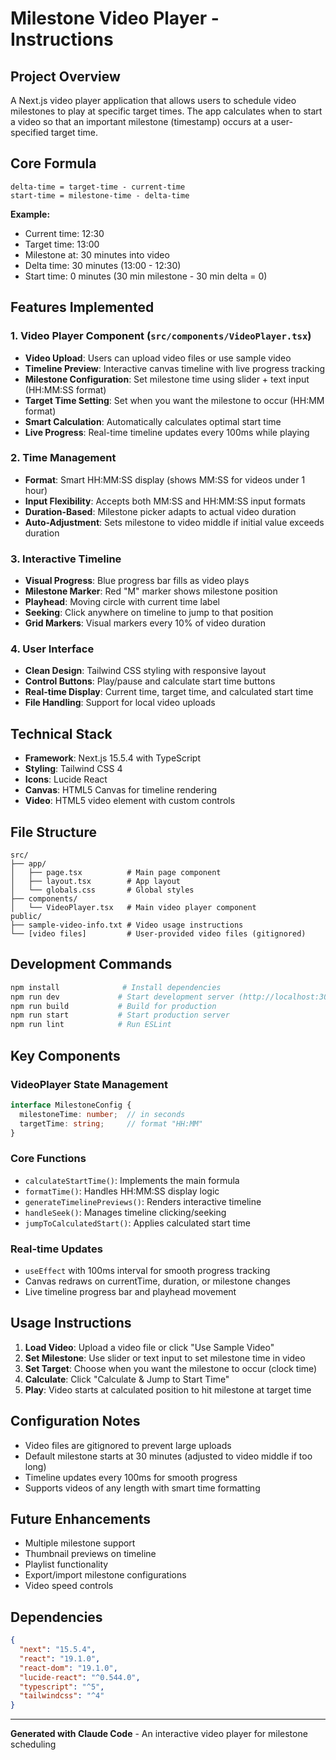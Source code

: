# Milestone Video Player - Instructions

## Project Overview
A Next.js video player application that allows users to schedule video milestones to play at specific target times. The app calculates when to start a video so that an important milestone (timestamp) occurs at a user-specified target time.

## Core Formula
```
delta-time = target-time - current-time
start-time = milestone-time - delta-time
```

**Example:**
- Current time: 12:30
- Target time: 13:00
- Milestone at: 30 minutes into video
- Delta time: 30 minutes (13:00 - 12:30)
- Start time: 0 minutes (30 min milestone - 30 min delta = 0)

## Features Implemented

### 1. Video Player Component (`src/components/VideoPlayer.tsx`)
- **Video Upload**: Users can upload video files or use sample video
- **Timeline Preview**: Interactive canvas timeline with live progress tracking
- **Milestone Configuration**: Set milestone time using slider + text input (HH:MM:SS format)
- **Target Time Setting**: Set when you want the milestone to occur (HH:MM format)
- **Smart Calculation**: Automatically calculates optimal start time
- **Live Progress**: Real-time timeline updates every 100ms while playing

### 2. Time Management
- **Format**: Smart HH:MM:SS display (shows MM:SS for videos under 1 hour)
- **Input Flexibility**: Accepts both MM:SS and HH:MM:SS input formats
- **Duration-Based**: Milestone picker adapts to actual video duration
- **Auto-Adjustment**: Sets milestone to video middle if initial value exceeds duration

### 3. Interactive Timeline
- **Visual Progress**: Blue progress bar fills as video plays
- **Milestone Marker**: Red "M" marker shows milestone position
- **Playhead**: Moving circle with current time label
- **Seeking**: Click anywhere on timeline to jump to that position
- **Grid Markers**: Visual markers every 10% of video duration

### 4. User Interface
- **Clean Design**: Tailwind CSS styling with responsive layout
- **Control Buttons**: Play/pause and calculate start time buttons
- **Real-time Display**: Current time, target time, and calculated start time
- **File Handling**: Support for local video uploads

## Technical Stack
- **Framework**: Next.js 15.5.4 with TypeScript
- **Styling**: Tailwind CSS 4
- **Icons**: Lucide React
- **Canvas**: HTML5 Canvas for timeline rendering
- **Video**: HTML5 video element with custom controls

## File Structure
```
src/
├── app/
│   ├── page.tsx          # Main page component
│   ├── layout.tsx        # App layout
│   └── globals.css       # Global styles
├── components/
│   └── VideoPlayer.tsx   # Main video player component
public/
├── sample-video-info.txt # Video usage instructions
└── [video files]         # User-provided video files (gitignored)
```

## Development Commands
```bash
npm install              # Install dependencies
npm run dev             # Start development server (http://localhost:3000)
npm run build           # Build for production
npm run start           # Start production server
npm run lint            # Run ESLint
```

## Key Components

### VideoPlayer State Management
```typescript
interface MilestoneConfig {
  milestoneTime: number;  // in seconds
  targetTime: string;     // format "HH:MM"
}
```

### Core Functions
- `calculateStartTime()`: Implements the main formula
- `formatTime()`: Handles HH:MM:SS display logic
- `generateTimelinePreviews()`: Renders interactive timeline
- `handleSeek()`: Manages timeline clicking/seeking
- `jumpToCalculatedStart()`: Applies calculated start time

### Real-time Updates
- `useEffect` with 100ms interval for smooth progress tracking
- Canvas redraws on currentTime, duration, or milestone changes
- Live timeline progress bar and playhead movement

## Usage Instructions
1. **Load Video**: Upload a video file or click "Use Sample Video"
2. **Set Milestone**: Use slider or text input to set milestone time in video
3. **Set Target**: Choose when you want the milestone to occur (clock time)
4. **Calculate**: Click "Calculate & Jump to Start Time"
5. **Play**: Video starts at calculated position to hit milestone at target time

## Configuration Notes
- Video files are gitignored to prevent large uploads
- Default milestone starts at 30 minutes (adjusted to video middle if too long)
- Timeline updates every 100ms for smooth progress
- Supports videos of any length with smart time formatting

## Future Enhancements
- Multiple milestone support
- Thumbnail previews on timeline
- Playlist functionality
- Export/import milestone configurations
- Video speed controls

## Dependencies
```json
{
  "next": "15.5.4",
  "react": "19.1.0",
  "react-dom": "19.1.0",
  "lucide-react": "^0.544.0",
  "typescript": "^5",
  "tailwindcss": "^4"
}
```

---

**Generated with Claude Code** - An interactive video player for milestone scheduling